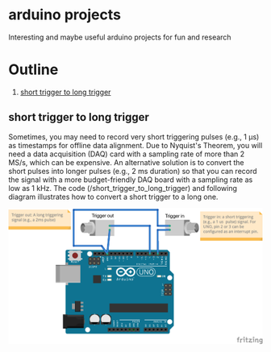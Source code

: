 # arduino projects
Interesting and maybe useful arduino projects for fun and research
# Outline
1. [short trigger to long trigger](#short-trigger-to-long-trigger)

## short trigger to long trigger
Sometimes, you may need to record very short triggering pulses (e.g., 1 µs) as timestamps for offline data alignment. Due to Nyquist's Theorem, you will need a data acquisition (DAQ) card with a sampling rate of more than 2 MS/s, which can be expensive. An alternative solution is to convert the short pulses into longer pulses (e.g., 2 ms duration) so that you can record the signal with a more budget-friendly DAQ board with a sampling rate as low as 1 kHz. The code (/short_trigger_to_long_trigger) and following diagram illustrates how to convert a short trigger to a long one.

<img src='images/short_trigger_to_long_trigger.png' width='600'>
